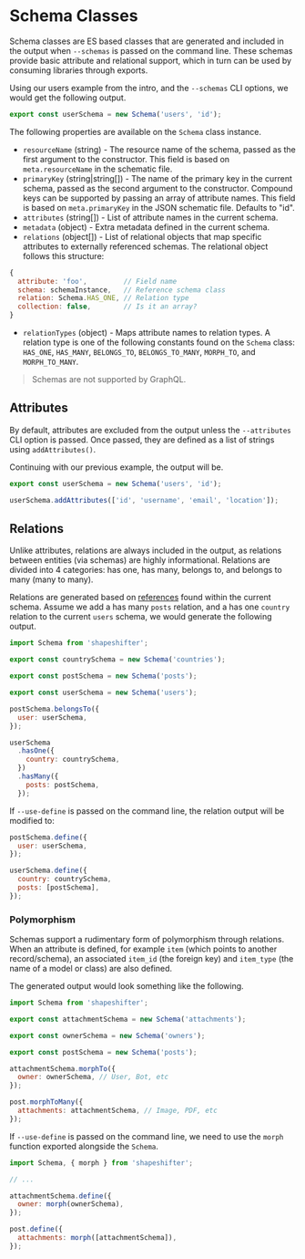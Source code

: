 # Schema Classes

Schema classes are ES based classes that are generated and included in the output when `--schemas`
is passed on the command line. These schemas provide basic attribute and relational support, which
in turn can be used by consuming libraries through exports.

Using our users example from the intro, and the `--schemas` CLI options, we would get the following
output.

```javascript
export const userSchema = new Schema('users', 'id');
```

The following properties are available on the `Schema` class instance.

* `resourceName` (string) - The resource name of the schema, passed as the first argument to the
  constructor. This field is based on `meta.resourceName` in the schematic file.
* `primaryKey` (string|string[]) - The name of the primary key in the current schema, passed as the
  second argument to the constructor. Compound keys can be supported by passing an array of
  attribute names. This field is based on `meta.primaryKey` in the JSON schematic file. Defaults to
  "id".
* `attributes` (string[]) - List of attribute names in the current schema.
* `metadata` (object) - Extra metadata defined in the current schema.
* `relations` (object[]) - List of relational objects that map specific attributes to externally
  referenced schemas. The relational object follows this structure:

```javascript
{
  attribute: 'foo',         // Field name
  schema: schemaInstance,   // Reference schema class
  relation: Schema.HAS_ONE, // Relation type
  collection: false,        // Is it an array?
}
```

* `relationTypes` (object) - Maps attribute names to relation types. A relation type is one of the
  following constants found on the `Schema` class: `HAS_ONE`, `HAS_MANY`, `BELONGS_TO`,
  `BELONGS_TO_MANY`, `MORPH_TO`, and `MORPH_TO_MANY`.

> Schemas are not supported by GraphQL.

## Attributes

By default, attributes are excluded from the output unless the `--attributes` CLI option is passed.
Once passed, they are defined as a list of strings using `addAttributes()`.

Continuing with our previous example, the output will be.

```javascript
export const userSchema = new Schema('users', 'id');

userSchema.addAttributes(['id', 'username', 'email', 'location']);
```

## Relations

Unlike attributes, relations are always included in the output, as relations between entities (via
schemas) are highly informational. Relations are divided into 4 categories: has one, has many,
belongs to, and belongs to many (many to many).

Relations are generated based on [references](#references) found within the current schema. Assume
we add a has many `posts` relation, and a has one `country` relation to the current `users` schema,
we would generate the following output.

```javascript
import Schema from 'shapeshifter';

export const countrySchema = new Schema('countries');

export const postSchema = new Schema('posts');

export const userSchema = new Schema('users');

postSchema.belongsTo({
  user: userSchema,
});

userSchema
  .hasOne({
    country: countrySchema,
  })
  .hasMany({
    posts: postSchema,
  });
```

If `--use-define` is passed on the command line, the relation output will be modified to:

```javascript
postSchema.define({
  user: userSchema,
});

userSchema.define({
  country: countrySchema,
  posts: [postSchema],
});
```

### Polymorphism

Schemas support a rudimentary form of polymorphism through relations. When an attribute is defined,
for example `item` (which points to another record/schema), an associated `item_id` (the foreign
key) and `item_type` (the name of a model or class) are also defined.

The generated output would look something like the following.

```js
import Schema from 'shapeshifter';

export const attachmentSchema = new Schema('attachments');

export const ownerSchema = new Schema('owners');

export const postSchema = new Schema('posts');

attachmentSchema.morphTo({
  owner: ownerSchema, // User, Bot, etc
});

post.morphToMany({
  attachments: attachmentSchema, // Image, PDF, etc
});
```

If `--use-define` is passed on the command line, we need to use the `morph` function exported
alongside the `Schema`.

```javascript
import Schema, { morph } from 'shapeshifter';

// ...

attachmentSchema.define({
  owner: morph(ownerSchema),
});

post.define({
  attachments: morph([attachmentSchema]),
});
```

